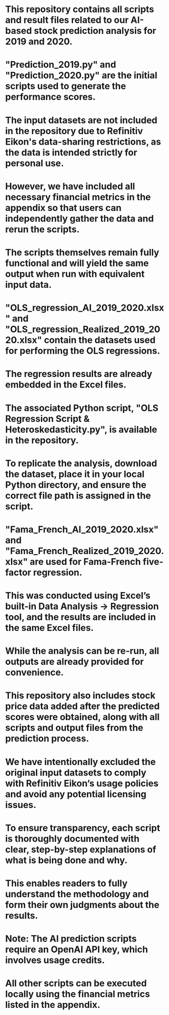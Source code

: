 # This repository contains all scripts and result files related to our AI-based stock prediction analysis for 2019 and 2020.

# "Prediction_2019.py" and "Prediction_2020.py" are the initial scripts used to generate the performance scores.
# The input datasets are not included in the repository due to Refinitiv Eikon's data-sharing restrictions, as the data is intended strictly for personal use.
# However, we have included all necessary financial metrics in the appendix so that users can independently gather the data and rerun the scripts.
# The scripts themselves remain fully functional and will yield the same output when run with equivalent input data.

# "OLS_regression_AI_2019_2020.xlsx" and "OLS_regression_Realized_2019_2020.xlsx" contain the datasets used for performing the OLS regressions.
# The regression results are already embedded in the Excel files.
# The associated Python script, "OLS Regression Script & Heteroskedasticity.py", is available in the repository.
# To replicate the analysis, download the dataset, place it in your local Python directory, and ensure the correct file path is assigned in the script.

# "Fama_French_AI_2019_2020.xlsx" and "Fama_French_Realized_2019_2020.xlsx" are used for Fama-French five-factor regression.
# This was conducted using Excel’s built-in Data Analysis → Regression tool, and the results are included in the same Excel files.
# While the analysis can be re-run, all outputs are already provided for convenience.

# This repository also includes stock price data added after the predicted scores were obtained, along with all scripts and output files from the prediction process.
# We have intentionally excluded the original input datasets to comply with Refinitiv Eikon’s usage policies and avoid any potential licensing issues.

# To ensure transparency, each script is thoroughly documented with clear, step-by-step explanations of what is being done and why.
# This enables readers to fully understand the methodology and form their own judgments about the results.

# Note: The AI prediction scripts require an OpenAI API key, which involves usage credits.
# All other scripts can be executed locally using the financial metrics listed in the appendix.
